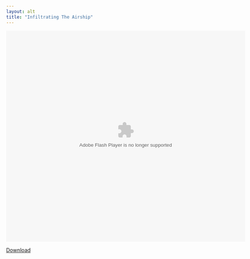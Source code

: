 ```yaml
---
layout: alt
title: "Infiltrating The Airship"
---
```


<object width="100" height="100">
    <embed src="infiltratingtheairshipgame.swf" flashvars="" base="" quality="high" allowscriptaccess="always" allowfullscreen="true" bgcolor="" wmode="window" width="650" height="575" type="application/x-shockwave-flash" pluginspage="http://www.macromedia.com/go/getflashplayer">
</object>

<br>

<a href="infiltratingtheairshipgame.swf" download class="btn btn-secondary">Download</a>